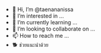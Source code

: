 - 👋 Hi, I’m @taenananissa
- 👀 I’m interested in ...
- 🌱 I’m currently learning ...
- 💞️ I’m looking to collaborate on ...
- 📫 How to reach me ...
- 🐕 ช่วยแนะนำด้วย
<!---
taenananissa/taenananissa is a ✨ special ✨ repository because its `README.md` (this file) appears on your GitHub profile.
You can click the Preview link to take a look at your changes.
--->
